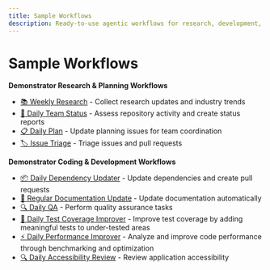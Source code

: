 ```yaml
---
title: Sample Workflows
description: Ready-to-use agentic workflows for research, development, and automation tasks
---
```


# Sample Workflows

**Demonstrator Research & Planning Workflows**
- [📚 Weekly Research](https://github.com/githubnext/agentics/blob/main/docs/weekly-research.md) - Collect research updates and industry trends
- [👥 Daily Team Status](https://github.com/githubnext/agentics/blob/main/docs/daily-team-status.md) - Assess repository activity and create status reports
- [📋 Daily Plan](https://github.com/githubnext/agentics/blob/main/docs/daily-plan.md) - Update planning issues for team coordination
- [🏷️ Issue Triage](https://github.com/githubnext/agentics/blob/main/docs/issue-triage.md) - Triage issues and pull requests

**Demonstrator Coding & Development Workflows**
- [📦 Daily Dependency Updater](https://github.com/githubnext/agentics/blob/main/docs/daily-dependency-updater.md) - Update dependencies and create pull requests
- [📖 Regular Documentation Update](https://github.com/githubnext/agentics/blob/main/docs/regular-documentation-update.md) - Update documentation automatically
- [🔍 Daily QA](https://github.com/githubnext/agentics/blob/main/docs/daily-qa.md) - Perform quality assurance tasks
- [🧪 Daily Test Coverage Improver](https://github.com/githubnext/agentics/blob/main/docs/daily-test-improver.md) - Improve test coverage by adding meaningful tests to under-tested areas
- [⚡ Daily Performance Improver](https://github.com/githubnext/agentics/blob/main/docs/daily-perf-improver.md) - Analyze and improve code performance through benchmarking and optimization
- [🔍 Daily Accessibility Review](https://github.com/githubnext/agentics/blob/main/docs/daily-accessibility-review.md) - Review application accessibility

